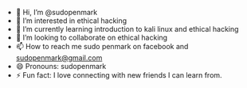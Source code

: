 - 👋 Hi, I’m @sudopenmark
- 👀 I’m interested in ethical hacking
- 🌱 I’m currently learning introduction to kali linux and ethical hacking
- 💞️ I’m looking to collaborate on ethical hacking
- 📫 How to reach me sudo penmark on facebook and sudopenmark@gmail.com
- 😄 Pronouns: sudopenmark
- ⚡ Fun fact: I love connecting with new friends I can learn from.

<!---
sudopenmark/sudopenmark is a ✨ special ✨ repository because its `README.md` (this file) appears on your GitHub profile.
You can click the Preview link to take a look at your changes.
--->

